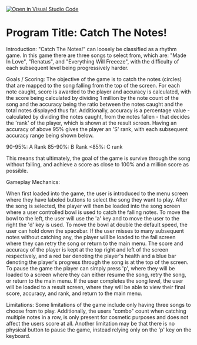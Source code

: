 [![Open in Visual Studio Code](https://classroom.github.com/assets/open-in-vscode-c66648af7eb3fe8bc4f294546bfd86ef473780cde1dea487d3c4ff354943c9ae.svg)](https://classroom.github.com/online_ide?assignment_repo_id=7919176&assignment_repo_type=AssignmentRepo)

# Program Title: Catch The Notes!

Introduction: 
"Catch The Notes!" can loosely be classified as a rhythm game. In this game there are three songs to select from,
which are: "Made In Love", "Renatus", and "Everything Will Freeeze", with the difficulty of each subsequent level being progressively harder. 

Goals / Scoring: 
The objective of the game is to catch the notes (circles) that are mapped to the song falling from the top of the screen. For each note caught, score is awarded to the player and accuracy is calculated, with the score being calculated by dividing 1 million by the note count of the song and the accuracy being the ratio between the notes caught and the total notes displayed thus far. Additionally, accuracy is a percentage value - calculated by dividing the notes caught, from the notes fallen - that decides the 'rank' of the player, which is shown at the result screen. Having an accuracy of above 95% gives the player an 'S' rank, with each subsequent accuracy range being shown below.

90-95%: A Rank
85-90%: B Rank
<85%: C rank

This means that ultimately, the goal of the game is survive through the song without failing, and achieve a score as close to 100% and a million score as possible. 

Gameplay Mechanics: 

When first loaded into the game, the user is introduced to the menu screen where they have labeled buttons to select the song they want to play. After the song is selected, the player will then be loaded into the song screen where a user controlled bowl is used to catch the falling notes. To move the bowl to the left, the user will use the 'a' key and to move the user to the right the 'd' key is used. To move the bowl at double the default speed, the user can hold down the spacebar. If the user misses to many subsequent notes without catching any, the player will be loaded to the fail screen where they can retry the song or return to the main menu. The score and accuracy of the player is kept at the top right and left of the screen respectively, and a red bar denoting the player's health and a blue bar denoting the player's progress through the song is at the top of the screen. To pause the game the player can simply press 'p', where they will be loaded to a screen where they can either resume the song, retry the song, or return to the main menu. If the user completes the song level, the user will be loaded to a result screen, where they will be able to view their final score, accuracy, and rank, and return to the main menu. 

Limitations:
Some limitations of the game include only having three songs to choose from to play. Additionally, the users "combo" count when catching multiple notes in a row, is only present for cosmetic purposes and does not affect the users score at all. Another limitation may be that there is no physical button to pause the game, instead relying only on the 'p' key on the keyboard. 



